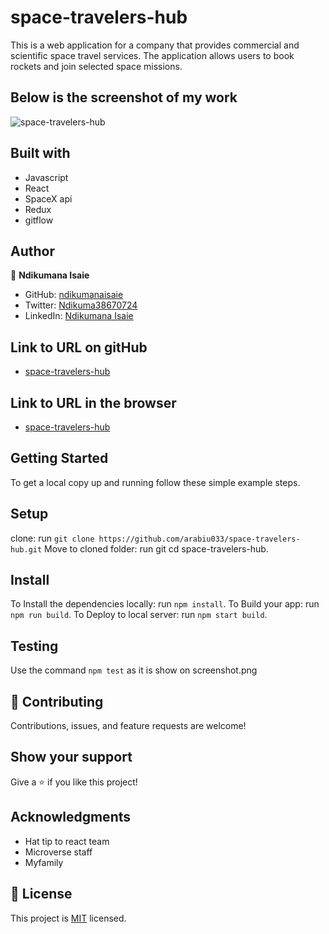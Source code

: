 # space-travelers-hub
This is  a web application for a company that provides commercial and scientific space travel services. The application allows users to book rockets and join selected space missions.

## Below is the screenshot of my work
![space-travelers-hub](https://github.com/ndikumanaisaie/space-travelers-hub/blob/use-Redux-in-React/src/assets/images/shot.png)

## Built with
- Javascript
- React
- SpaceX api
- Redux
- gitflow

## Author

👤 **Ndikumana Isaie**

- GitHub: [ndikumanaisaie](https://github.com/ndikumanaisaie)
- Twitter: [Ndikuma38670724](https://twitter.com/Ndikuma38670724)
- LinkedIn: [Ndikumana Isaie](https://www.linkedin.com/in/ndikumanaisaie/)

## Link to URL on gitHub
- [space-travelers-hub](https://github.com/arabiu033/space-travelers-hub.git)

## Link to URL in the browser
- [space-travelers-hub](https://bookcollectionreact.netlify.app/)

## Getting Started

To get a local copy up and running follow these simple example steps.

## Setup
clone: run `git clone https://github.com/arabiu033/space-travelers-hub.git`
Move to cloned folder: run git cd space-travelers-hub.

## Install

To Install the dependencies locally: run `npm install`.
To Build your app: run `npm run build`.
To Deploy to local server: run `npm start build`.

## Testing

Use the command `npm test` as it is show on screenshot.png

## 🤝 Contributing

Contributions, issues, and feature requests are welcome!

## Show your support

Give a ⭐️ if you like this project!

## Acknowledgments

- Hat tip to react team
- Microverse staff
- Myfamily

## 📝 License

This project is [MIT](./MIT.md) licensed.